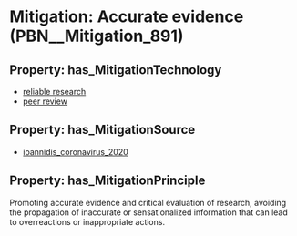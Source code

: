 # Mitigation: __Accurate evidence__ (PBN__Mitigation_891)

## Property: has_MitigationTechnology

* [reliable research](../Technology/PBN__Technology_3524)
* [peer review](../Technology/PBN__Technology_3525)

## Property: has_MitigationSource

* [ioannidis_coronavirus_2020](../Article/PBN__Article_101)

## Property: has_MitigationPrinciple

Promoting accurate evidence and critical evaluation of research, avoiding the propagation of inaccurate or sensationalized information that can lead to overreactions or inappropriate actions.

